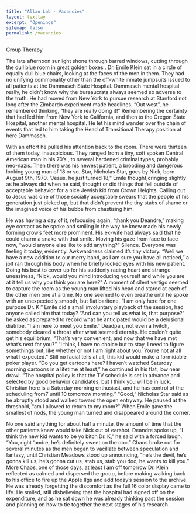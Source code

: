 ```yaml
---
title: "Allan Lab - Vacancies"
layout: textlay
excerpt: "Openings"
sitemap: false
permalink: /vacancies
---
```


Group Therapy

The late afternoon sunlight shone through barred windows, cutting through the dull blue room in great golden boxes . Dr. Emile Klein sat in a circle of equally dull blue chairs, looking at the faces of the men in them. They had no unifying commonality other than the off-white inmate jumpsuits issued to all patients at the Dammasch State Hospital. Dammasch mental hospital really, he didn’t know why the bureaucrats always seemed so adverse to the truth. He had moved from New York to pursue research at Stanford not long after the Zimbardo experiment made headlines. “Out west”, he remembered thinking, “they are really doing it!” Remembering the certainty that had led him from New York to California, and then to the Oregon State Hospital, another mental hospital. He let his mind wander over the chain of events that led to him taking the Head of Transitional Therapy position at here Dammasch.

With an effort he pulled his attention back to the room. There were thirteen of them today, inauspicious. They ranged from a tiny, soft spoken Central American man in his 70’s , to several hardened criminal types, probably neo-nazis. Then there was his newest patient, a brooding and dangerous looking young man of 18 or so. Star, Nicholas Star, goes by Nick, born August 9th, 1970. “Jesus, he just turned 18,” Emile thought,cringing slightly as he always did when he said, thought or did things that fell outside of acceptable behavior for a nice Jewish kid from Crown Heights. Calling out to Jesus was one of those socially acceptable swears that the people of his generation just picked up, but that didn’t prevent the tiny stabs of shame or the imagined voice of his bubbe from chastising him.

He was having a day of it, refocusing again, “thank you Deandre,” making eye contact as he spoke and smiling in the way he knew made his newly forming crow’s feet more prominent. His ex-wife had always said that he could charm a snake with that smile. Moving his gaze from face to face now, “would anyone else like to add anything?” Silence. Everyone was feeling it today, evidently. Awkwardness claimed it’s tiny victory. “Well we have a new addition to our merry band, as I am sure you have all noticed,” a jolt ran through his body when he briefly locked eyes with his new patient. Doing his best to cover up for his suddenly racing heart and strange uneasiness, “Nick, would you mind introducing yourself and while you are at it tell us why you think you are here?” A moment of silent vertigo seemed to capture the room as the young man lifted his head and stared at each of the other men one at a time. No one seemed to even breathe until he spoke with an unexpectedly smooth, but flat baritone, “I am only here for one purpose Dr. K.” Emile did a small involuntary playback of the session, had anyone called him that today? “And can you tell us what is, that purpose?” he asked as prepared to record what he anticipated would be a delusional diatribe. “I am here to meet you Emile.” Deadpan, not even a twitch, somebody cleared a throat after what seemed eternity. He couldn’t quite get his equilibrium, “That’s very convenient, and now that we have met what’s next for you?” “I think, I have no choice but to stay, I need to figure somethings out, like whether or not I am right about you. You’re not at all what I expected.” Still no facial tells at all, this kid would make a formidable poker player. “Do you get cartoons here? I haven’t watched Saturday morning cartoons in a lifetime at least,” he continued in his flat, low near drawl. “The hospital policy is that the TV schedule is set in advance and selected by good behavior candidates, but I think you will be in luck, Christian here is a Saturday morning enthusiast, and he has control of the scheduling from7 until 10 tomorrow morning.” “Good,” Nicholas Star said as he abruptly stood and walked toward the open entryway. He paused at the threshold, “am I allowed to return to my room?” When Emile gave the smallest of nods, the young man turned and disappeared around the corner.

No one said anything for about half a minute, the amount of time that the other patients knew would take Nick out of earshot. Deandre spoke up, “I think the new kid wants to be yo bitch Dr. K,” he said with a forced laugh. “You, right ‘andre, he’s definitely sweet on the doc.” Chaos broke out for several minutes as the men began to vacillate between speculation and fantasy, until Christian Meadows stood up announcing, “he’s the devil, he’s gonna kill us, he’s gonna cut us, stab us, stab you doc, he wants to kill you.” More Chaos, one of those days, at least I am off tomorrow Dr. Klein reflected as calmed and dispersed the group, before making walking back to his office to fire up the Apple IIgs and add today’s session to the archive. He was already forgetting the discomfort as the full 16 color display came to life. He smiled, still disbelieving that the hospital had signed off on the expenditure, and as he sat down he was already thinking past the session and planning on how to tie together the next stages of his research.
